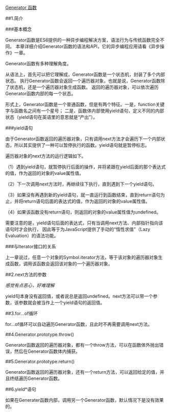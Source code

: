 ﻿[Generator 函数](http://es6.ruanyifeng.com/#docs/generator)

##1.简介

###基本概念

Generator函数是ES6提供的一种异步编程解决方案，语法行为与传统函数完全不同。
本章详细介绍Generator函数的语法和API，它的异步编程应用请看《异步操作》一章。

Generator函数有多种理解角度。

从语法上，首先可以把它理解成，Generator函数是一个状态机，封装了多个内部状态。
执行Generator函数会返回一个遍历器对象，也就是说，Generator函数除了状态机，还是一个遍历器对象生成函数。
返回的遍历器对象，可以依次遍历Generator函数内部的每一个状态。

形式上，Generator函数是一个普通函数，但是有两个特征。一是，function关键字与函数名之间有一个星号；
二是，函数体内部使用yield语句，定义不同的内部状态（yield语句在英语里的意思就是“产出”）。


###yield语句

由于Generator函数返回的遍历器对象，只有调用next方法才会遍历下一个内部状态，所以其实提供了一种可以暂停执行的函数。yield语句就是暂停标志。

遍历器对象的next方法的运行逻辑如下。

（1）遇到yield语句，就暂停执行后面的操作，并将紧跟在yield后面的那个表达式的值，作为返回的对象的value属性值。

（2）下一次调用next方法时，再继续往下执行，直到遇到下一个yield语句。

（3）如果没有再遇到新的yield语句，就一直运行到函数结束，直到return语句为止，并将return语句后面的表达式的值，作为返回的对象的value属性值。

（4）如果该函数没有return语句，则返回的对象的value属性值为undefined。

需要注意的是，yield语句后面的表达式，只有当调用next方法、内部指针指向该语句时才会执行，
因此等于为JavaScript提供了手动的“惰性求值”（Lazy Evaluation）的语法功能。


###与Iterator接口的关系

上一章说过，任意一个对象的Symbol.iterator方法，等于该对象的遍历器对象生成函数，调用该函数会返回该对象的一个遍历器对象。



##2.next方法的参数

*感觉有点恶心，好难理解*

yield句本身没有返回值，或者说总是返回undefined。next方法可以带一个参数，该参数就会被当作上一个yield语句的返回值。


##3.for...of循环

for...of循环可以自动遍历Generator函数，且此时不再需要调用next方法。


##4.Generator.prototype.throw()

Generator函数返回的遍历器对象，都有一个throw方法，可以在函数体外抛出错误，然后在Generator函数体内捕获。


##5.Generator.prototype.return()

Generator函数返回的遍历器对象，还有一个return方法，可以返回给定的值，并且终结遍历Generator函数。


##6.yield*语句

如果在Generater函数内部，调用另一个Generator函数，默认情况下是没有效果的。




